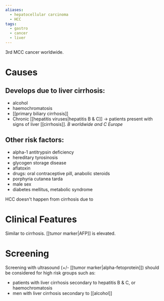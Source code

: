 ```yaml
---
aliases:
  - hepatocellular carcinoma
  - HCC
tags:
  - gastro
  - cancer
  - liver
---
```

3rd MCC cancer worldwide.
# Causes
## Develops due to liver cirrhosis: 
- alcohol
- haemochromatosis
- [[primary biliary cirrhosis]]
- Chronic [[hepatitis viruses|hepatitis B & C]] -> patients present with signs of liver [[cirrhosis]]. *B worldwide and C Europe*
## Other risk factors:
- alpha-1 antitrypsin deficiency
- hereditary tyrosinosis
- glycogen storage disease
- aflatoxin
- drugs: oral contraceptive pill, anabolic steroids
- porphyria cutanea tarda
- male sex
- diabetes mellitus, metabolic syndrome

HCC doesn't happen from cirrhosis due to 

# Clinical Features
Similar to cirrhosis. 
[[tumor marker|AFP]] is elevated. 

# Screening
Screening with ultrasound (+/- [[tumor marker|alpha-fetoprotein]]) should be considered for high risk groups such as:  
- patients with liver cirrhosis secondary to hepatitis B & C, or haemochromatosis
- men with liver cirrhosis secondary to [[alcohol]]
